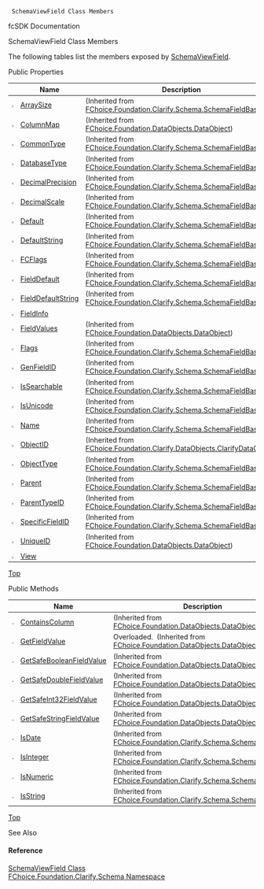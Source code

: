 ﻿     SchemaViewField Class Members                                                   

fcSDK Documentation

SchemaViewField Class Members

The following tables list the members exposed by [SchemaViewField](fcSDK~FChoice.Foundation.Clarify.Schema.SchemaViewField.md).

Public Properties

|   | Name | Description |
| --- | --- | --- |
| ![Public Property](dotnetimages/publicProperty.png) | [ArraySize](fcSDK~FChoice.Foundation.Clarify.Schema.SchemaFieldBase~ArraySize.md) | (Inherited from [FChoice.Foundation.Clarify.Schema.SchemaFieldBase](fcSDK~FChoice.Foundation.Clarify.Schema.SchemaFieldBase.md)) |
| ![Public Property](dotnetimages/publicProperty.png) | [ColumnMap](fcSDK~FChoice.Foundation.DataObjects.DataObject~ColumnMap.md) | (Inherited from [FChoice.Foundation.DataObjects.DataObject](fcSDK~FChoice.Foundation.DataObjects.DataObject.md)) |
| ![Public Property](dotnetimages/publicProperty.png) | [CommonType](fcSDK~FChoice.Foundation.Clarify.Schema.SchemaFieldBase~CommonType.md) | (Inherited from [FChoice.Foundation.Clarify.Schema.SchemaFieldBase](fcSDK~FChoice.Foundation.Clarify.Schema.SchemaFieldBase.md)) |
| ![Public Property](dotnetimages/publicProperty.png) | [DatabaseType](fcSDK~FChoice.Foundation.Clarify.Schema.SchemaFieldBase~DatabaseType.md) | (Inherited from [FChoice.Foundation.Clarify.Schema.SchemaFieldBase](fcSDK~FChoice.Foundation.Clarify.Schema.SchemaFieldBase.md)) |
| ![Public Property](dotnetimages/publicProperty.png) | [DecimalPrecision](fcSDK~FChoice.Foundation.Clarify.Schema.SchemaFieldBase~DecimalPrecision.md) | (Inherited from [FChoice.Foundation.Clarify.Schema.SchemaFieldBase](fcSDK~FChoice.Foundation.Clarify.Schema.SchemaFieldBase.md)) |
| ![Public Property](dotnetimages/publicProperty.png) | [DecimalScale](fcSDK~FChoice.Foundation.Clarify.Schema.SchemaFieldBase~DecimalScale.md) | (Inherited from [FChoice.Foundation.Clarify.Schema.SchemaFieldBase](fcSDK~FChoice.Foundation.Clarify.Schema.SchemaFieldBase.md)) |
| ![Public Property](dotnetimages/publicProperty.png) | [Default](fcSDK~FChoice.Foundation.Clarify.Schema.SchemaFieldBase~Default.md) | (Inherited from [FChoice.Foundation.Clarify.Schema.SchemaFieldBase](fcSDK~FChoice.Foundation.Clarify.Schema.SchemaFieldBase.md)) |
| ![Public Property](dotnetimages/publicProperty.png) | [DefaultString](fcSDK~FChoice.Foundation.Clarify.Schema.SchemaFieldBase~DefaultString.md) | (Inherited from [FChoice.Foundation.Clarify.Schema.SchemaFieldBase](fcSDK~FChoice.Foundation.Clarify.Schema.SchemaFieldBase.md)) |
| ![Public Property](dotnetimages/publicProperty.png) | [FCFlags](fcSDK~FChoice.Foundation.Clarify.Schema.SchemaFieldBase~FCFlags.md) | (Inherited from [FChoice.Foundation.Clarify.Schema.SchemaFieldBase](fcSDK~FChoice.Foundation.Clarify.Schema.SchemaFieldBase.md)) |
| ![Public Property](dotnetimages/publicProperty.png) | [FieldDefault](fcSDK~FChoice.Foundation.Clarify.Schema.SchemaFieldBase~FieldDefault.md) | (Inherited from [FChoice.Foundation.Clarify.Schema.SchemaFieldBase](fcSDK~FChoice.Foundation.Clarify.Schema.SchemaFieldBase.md)) |
| ![Public Property](dotnetimages/publicProperty.png) | [FieldDefaultString](fcSDK~FChoice.Foundation.Clarify.Schema.SchemaFieldBase~FieldDefaultString.md) | (Inherited from [FChoice.Foundation.Clarify.Schema.SchemaFieldBase](fcSDK~FChoice.Foundation.Clarify.Schema.SchemaFieldBase.md)) |
| ![Public Property](dotnetimages/publicProperty.png) | [FieldInfo](fcSDK~FChoice.Foundation.Clarify.Schema.SchemaViewField~FieldInfo.md) |   |
| ![Public Property](dotnetimages/publicProperty.png) | [FieldValues](fcSDK~FChoice.Foundation.DataObjects.DataObject~FieldValues.md) | (Inherited from [FChoice.Foundation.DataObjects.DataObject](fcSDK~FChoice.Foundation.DataObjects.DataObject.md)) |
| ![Public Property](dotnetimages/publicProperty.png) | [Flags](fcSDK~FChoice.Foundation.Clarify.Schema.SchemaFieldBase~Flags.md) | (Inherited from [FChoice.Foundation.Clarify.Schema.SchemaFieldBase](fcSDK~FChoice.Foundation.Clarify.Schema.SchemaFieldBase.md)) |
| ![Public Property](dotnetimages/publicProperty.png) | [GenFieldID](fcSDK~FChoice.Foundation.Clarify.Schema.SchemaFieldBase~GenFieldID.md) | (Inherited from [FChoice.Foundation.Clarify.Schema.SchemaFieldBase](fcSDK~FChoice.Foundation.Clarify.Schema.SchemaFieldBase.md)) |
| ![Public Property](dotnetimages/publicProperty.png) | [IsSearchable](fcSDK~FChoice.Foundation.Clarify.Schema.SchemaFieldBase~IsSearchable.md) | (Inherited from [FChoice.Foundation.Clarify.Schema.SchemaFieldBase](fcSDK~FChoice.Foundation.Clarify.Schema.SchemaFieldBase.md)) |
| ![Public Property](dotnetimages/publicProperty.png) | [IsUnicode](fcSDK~FChoice.Foundation.Clarify.Schema.SchemaFieldBase~IsUnicode.md) | (Inherited from [FChoice.Foundation.Clarify.Schema.SchemaFieldBase](fcSDK~FChoice.Foundation.Clarify.Schema.SchemaFieldBase.md)) |
| ![Public Property](dotnetimages/publicProperty.png) | [Name](fcSDK~FChoice.Foundation.Clarify.Schema.SchemaFieldBase~Name.md) | (Inherited from [FChoice.Foundation.Clarify.Schema.SchemaFieldBase](fcSDK~FChoice.Foundation.Clarify.Schema.SchemaFieldBase.md)) |
| ![Public Property](dotnetimages/publicProperty.png) | [ObjectID](fcSDK~FChoice.Foundation.Clarify.DataObjects.ClarifyDataObject~ObjectID.md) | (Inherited from [FChoice.Foundation.Clarify.DataObjects.ClarifyDataObject](fcSDK~FChoice.Foundation.Clarify.DataObjects.ClarifyDataObject.md)) |
| ![Public Property](dotnetimages/publicProperty.png) | [ObjectType](fcSDK~FChoice.Foundation.Clarify.Schema.SchemaFieldBase~ObjectType.md) | (Inherited from [FChoice.Foundation.Clarify.Schema.SchemaFieldBase](fcSDK~FChoice.Foundation.Clarify.Schema.SchemaFieldBase.md)) |
| ![Public Property](dotnetimages/publicProperty.png) | [Parent](fcSDK~FChoice.Foundation.Clarify.Schema.SchemaFieldBase~Parent.md) | (Inherited from [FChoice.Foundation.Clarify.Schema.SchemaFieldBase](fcSDK~FChoice.Foundation.Clarify.Schema.SchemaFieldBase.md)) |
| ![Public Property](dotnetimages/publicProperty.png) | [ParentTypeID](fcSDK~FChoice.Foundation.Clarify.Schema.SchemaFieldBase~ParentTypeID.md) | (Inherited from [FChoice.Foundation.Clarify.Schema.SchemaFieldBase](fcSDK~FChoice.Foundation.Clarify.Schema.SchemaFieldBase.md)) |
| ![Public Property](dotnetimages/publicProperty.png) | [SpecificFieldID](fcSDK~FChoice.Foundation.Clarify.Schema.SchemaFieldBase~SpecificFieldID.md) | (Inherited from [FChoice.Foundation.Clarify.Schema.SchemaFieldBase](fcSDK~FChoice.Foundation.Clarify.Schema.SchemaFieldBase.md)) |
| ![Public Property](dotnetimages/publicProperty.png) | [UniqueID](fcSDK~FChoice.Foundation.DataObjects.DataObject~UniqueID.md) | (Inherited from [FChoice.Foundation.DataObjects.DataObject](fcSDK~FChoice.Foundation.DataObjects.DataObject.md)) |
| ![Public Property](dotnetimages/publicProperty.png) | [View](fcSDK~FChoice.Foundation.Clarify.Schema.SchemaViewField~View.md) |   |

[Top](#top)

Public Methods

|   | Name | Description |
| --- | --- | --- |
| ![Public Method](dotnetimages/publicMethod.png) | [ContainsColumn](fcSDK~FChoice.Foundation.DataObjects.DataObject~ContainsColumn.md) | (Inherited from [FChoice.Foundation.DataObjects.DataObject](fcSDK~FChoice.Foundation.DataObjects.DataObject.md)) |
| ![Public Method](dotnetimages/publicMethod.png) | [GetFieldValue](fcSDK~FChoice.Foundation.DataObjects.DataObject~GetFieldValue.md) | Overloaded.  (Inherited from [FChoice.Foundation.DataObjects.DataObject](fcSDK~FChoice.Foundation.DataObjects.DataObject.md)) |
| ![Public Method](dotnetimages/publicMethod.png) | [GetSafeBooleanFieldValue](fcSDK~FChoice.Foundation.DataObjects.DataObject~GetSafeBooleanFieldValue.md) | (Inherited from [FChoice.Foundation.DataObjects.DataObject](fcSDK~FChoice.Foundation.DataObjects.DataObject.md)) |
| ![Public Method](dotnetimages/publicMethod.png) | [GetSafeDoubleFieldValue](fcSDK~FChoice.Foundation.DataObjects.DataObject~GetSafeDoubleFieldValue.md) | (Inherited from [FChoice.Foundation.DataObjects.DataObject](fcSDK~FChoice.Foundation.DataObjects.DataObject.md)) |
| ![Public Method](dotnetimages/publicMethod.png) | [GetSafeInt32FieldValue](fcSDK~FChoice.Foundation.DataObjects.DataObject~GetSafeInt32FieldValue.md) | (Inherited from [FChoice.Foundation.DataObjects.DataObject](fcSDK~FChoice.Foundation.DataObjects.DataObject.md)) |
| ![Public Method](dotnetimages/publicMethod.png) | [GetSafeStringFieldValue](fcSDK~FChoice.Foundation.DataObjects.DataObject~GetSafeStringFieldValue.md) | (Inherited from [FChoice.Foundation.DataObjects.DataObject](fcSDK~FChoice.Foundation.DataObjects.DataObject.md)) |
| ![Public Method](dotnetimages/publicMethod.png) | [IsDate](fcSDK~FChoice.Foundation.Clarify.Schema.SchemaFieldBase~IsDate.md) | (Inherited from [FChoice.Foundation.Clarify.Schema.SchemaFieldBase](fcSDK~FChoice.Foundation.Clarify.Schema.SchemaFieldBase.md)) |
| ![Public Method](dotnetimages/publicMethod.png) | [IsInteger](fcSDK~FChoice.Foundation.Clarify.Schema.SchemaFieldBase~IsInteger.md) | (Inherited from [FChoice.Foundation.Clarify.Schema.SchemaFieldBase](fcSDK~FChoice.Foundation.Clarify.Schema.SchemaFieldBase.md)) |
| ![Public Method](dotnetimages/publicMethod.png) | [IsNumeric](fcSDK~FChoice.Foundation.Clarify.Schema.SchemaFieldBase~IsNumeric.md) | (Inherited from [FChoice.Foundation.Clarify.Schema.SchemaFieldBase](fcSDK~FChoice.Foundation.Clarify.Schema.SchemaFieldBase.md)) |
| ![Public Method](dotnetimages/publicMethod.png) | [IsString](fcSDK~FChoice.Foundation.Clarify.Schema.SchemaFieldBase~IsString.md) | (Inherited from [FChoice.Foundation.Clarify.Schema.SchemaFieldBase](fcSDK~FChoice.Foundation.Clarify.Schema.SchemaFieldBase.md)) |

[Top](#top)

See Also

#### Reference

[SchemaViewField Class](fcSDK~FChoice.Foundation.Clarify.Schema.SchemaViewField.md)  
[FChoice.Foundation.Clarify.Schema Namespace](fcSDK~FChoice.Foundation.Clarify.Schema_namespace.md)